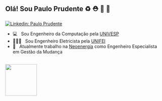 ## Olá! Sou Paulo Prudente ♻ ⛑ 🌴 🐶


[![Linkedin: Paulo Prudente](https://img.shields.io/badge/-pauloprudente-blue?style=flat-square&logo=Linkedin&logoColor=white&link=https://www.linkedin.com/in/pauloprudente/)](https://www.linkedin.com/in/pauloprudente/)


- 💻 &nbsp; Sou Engenheiro da Computação pela [UNIVESP](https://www.univesp.br/)
- 👨🏼‍🎓 &nbsp; Sou Engenheiro Eletricista pela [UNIFEI](https://www.unifei.edu.br/)
- 💼 &nbsp; Atualmente trabalho na [Neoenergia](http://neoenergia.com/) como Engenheiro Especialista em Gestão da Mudança
<br/>


<div>
  <a href="https://github.com/PauloPrudente">
  <img height="100em" src="https://github-readme-stats.vercel.app/api/top-langs/?username=PauloPrudente&layout=compact&langs_count=7&theme=default"/>
</div>
 </a>
